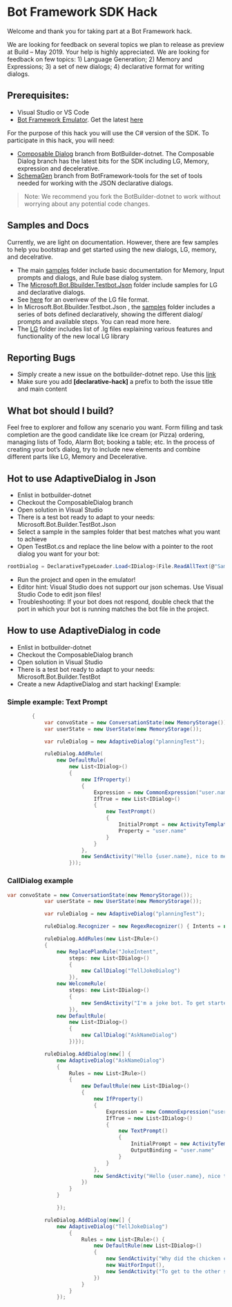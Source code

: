 # Bot Framework SDK Hack

Welcome and thank you for taking part at a Bot Framework hack.

We are looking for feedback on several topics we plan to release as preview at Build – May 2019. Your help is highly appreciated.  We are looking for feedback on few topics: 1) Language Generation; 2) Memory and Expressions; 3) a set of new dialogs; 4) declarative format for writing dialogs.

## Prerequisites:
-	Visual Studio or VS Code 
-	[Bot Framework Emulator](https://github.com/Microsoft/BotFramework-Emulator/releases). Get the latest [here](https://github.com/Microsoft/BotFramework-Emulator/releases)   

For the purpose of this hack you will use the C# version of the SDK. To participate in this hack, you will need: 
- [Composable Dialog](https://github.com/Microsoft/botbuilder-dotnet/tree/ComposableDialog) branch from BotBuilder-dotnet. The Composable Dialog branch has the latest bits for the SDK including LG, Memory, expression and decelerative.
-  [SchemaGen](https://github.com/Microsoft/botbuilder-tools/tree/SchemaGen) branch from BotFramework-tools for the set of tools needed for working with the JSON declarative dialogs. 

> Note: We recommend you fork the BotBuilder-dotnet to work without worrying about any potential code changes. 

## Samples and Docs 
Currently, we are light on documentation. However, there are few samples to help you bootstrap and get started using the new dialogs, LG, memory, and decelrative. 
-	The main [samples](https://github.com/Microsoft/botbuilder-dotnet/tree/ComposableDialog/samples) folder include basic documentation for Memory, Input prompts and dialogs, and Rule base dialog system. 
-	The [Microsoft.Bot.Bbuilder.Testbot.Json](https://github.com/Microsoft/botbuilder-dotnet/tree/ComposableDialog/samples/Microsoft.Bot.Builder.TestBot.Json) folder include samples for LG and declarative dialogs.
-   See [here](./LG-file-format.md) for an overivew of the LG file format. 
-	In Microsoft.Bot.Bbuilder.Testbot.Json , the [samples](https://github.com/Microsoft/botbuilder-dotnet/tree/ComposableDialog/samples/Microsoft.Bot.Builder.TestBot.Json/Samples) folder includes a series of bots defined declaratively, showing the different dialog/ prompts and available steps. You can read more here.
-	The [LG](https://github.com/Microsoft/botbuilder-dotnet/tree/ComposableDialog/samples/Microsoft.Bot.Builder.TestBot.Json/LG) folder includes list of .lg files explaining various features and functionality  of the new local LG library

## Reporting Bugs 
-	Simply create a new issue on the botbuilder-dotnet repo. Use this [link](https://github.com/Microsoft/botbuilder-dotnet/issues/new?template=-net-sdk-bug.md) 
-	Make sure you add **[declarative-hack]** a prefix to both the issue title and main content 


## What bot should I build?
Feel free to explorer and follow any scenario you want. Form filling and task completion are the good candidate like Ice cream (or Pizza) ordering, managing lists of Todo, Alarm Bot; booking a table; etc.  In the process of creating your bot’s dialog, try to include new elements and combine different parts like LG, Memory and Decelerative. 

## Hot to use AdaptiveDialog in Json

- Enlist in botbuilder-dotnet
- Checkout the ComposableDialog branch
- Open solution in Visual Studio
- There is a test bot ready to adapt to your needs: Microsoft.Bot.Builder.TestBot.Json
- Select a sample in the samples folder that best matches what you want to achieve
- Open TestBot.cs and replace the line below with a pointer to the root dialog you want for your bot:

```csharp
rootDialog = DeclarativeTypeLoader.Load<IDialog>(File.ReadAllText(@"Samples\Planning 11 - HttpRequest\HttpRequest.main.dialog"), resourceProvider);
```
- Run the project and open in the emulator!
- Editor hint: Visual Studio does not support our json schemas. Use Visual Studio Code to edit json files!
- Troubleshooting: If your bot does not respond, double check that the port in which your bot is running matches the bot file in the project.

## How to use AdaptiveDialog in code

- Enlist in botbuilder-dotnet
- Checkout the ComposableDialog branch
- Open solution in Visual Studio
- There is a test bot ready to adapt to your needs: Microsoft.Bot.Builder.TestBot
- Create a new AdaptiveDialog and start hacking! Example:

### Simple example: Text Prompt

```csharp
        {
            var convoState = new ConversationState(new MemoryStorage());
            var userState = new UserState(new MemoryStorage());

            var ruleDialog = new AdaptiveDialog("planningTest");

            ruleDialog.AddRule(
                new DefaultRule(
                    new List<IDialog>()
                    {
                        new IfProperty()
                        {
                            Expression = new CommonExpression("user.name == null"),
                            IfTrue = new List<IDialog>()
                            {
                                new TextPrompt()
                                {
                                    InitialPrompt = new ActivityTemplate("Hello, what is your name?"),
                                    Property = "user.name"
                                }
                            }
                        },
                        new SendActivity("Hello {user.name}, nice to meet you!")
                    }));
```

### CallDialog example

```csharp
var convoState = new ConversationState(new MemoryStorage());
            var userState = new UserState(new MemoryStorage());

            var ruleDialog = new AdaptiveDialog("planningTest");

            ruleDialog.Recognizer = new RegexRecognizer() { Intents = new Dictionary<string, string>() { { "JokeIntent", "joke" } } };

            ruleDialog.AddRules(new List<IRule>()
            {
                new ReplacePlanRule("JokeIntent",
                    steps: new List<IDialog>()
                    {
                        new CallDialog("TellJokeDialog")
                    }),
                new WelcomeRule(
                    steps: new List<IDialog>()
                    {
                        new SendActivity("I'm a joke bot. To get started say 'tell me a joke'")
                    }),
                new DefaultRule(
                    new List<IDialog>()
                    {
                        new CallDialog("AskNameDialog")
                    })});

            ruleDialog.AddDialog(new[] {
                new AdaptiveDialog("AskNameDialog")
                {
                    Rules = new List<IRule>()
                    {
                        new DefaultRule(new List<IDialog>()
                        {
                            new IfProperty()
                            {
                                Expression = new CommonExpression("user.name == null"),
                                IfTrue = new List<IDialog>()
                                {
                                    new TextPrompt()
                                    {
                                        InitialPrompt = new ActivityTemplate("Hello, what is your name?"),
                                        OutputBinding = "user.name"
                                    }
                                }
                            },
                            new SendActivity("Hello {user.name}, nice to meet you!")
                        })
                    }
                }

                });

            ruleDialog.AddDialog(new[] {
                new AdaptiveDialog("TellJokeDialog")
                    {
                        Rules = new List<IRule>() {
                            new DefaultRule(new List<IDialog>()
                            {
                                new SendActivity("Why did the chicken cross the road?"),
                                new WaitForInput(),
                                new SendActivity("To get to the other side")
                            })
                        }
                    }
                });
```
